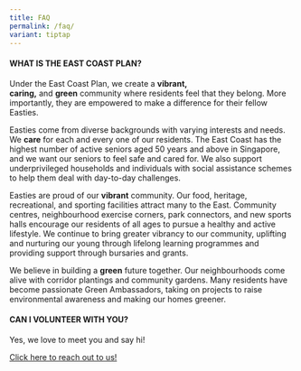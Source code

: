 ```yaml
---
title: FAQ
permalink: /faq/
variant: tiptap
---
```

<p></p>
<h4>WHAT IS THE EAST COAST PLAN?</h4>
<p>Under the East Coast Plan, we create a <strong>vibrant, caring,</strong>&nbsp;and&nbsp;<strong>green</strong>&nbsp;community
where residents feel that they belong. More importantly, they are empowered
to make a difference for their fellow Easties.</p>
<p>Easties come from diverse backgrounds with varying interests and needs.
We&nbsp;<strong>care</strong>&nbsp;for each and every one of our residents.
The&nbsp;East Coast has the highest number of active seniors aged 50 years
and above in Singapore, and we want our seniors to feel safe and cared
for. We also support underprivileged households and individuals with social
assistance schemes to help them deal with day-to-day challenges.</p>
<p>Easties are proud of our <strong>vibrant</strong> community. Our food, heritage,
recreational, and sporting facilities attract many to the East. Community
centres, neighbourhood exercise corners, park connectors, and new sports
halls encourage our residents of all ages to pursue a healthy and active
lifestyle. We continue to bring greater vibrancy to our community, uplifting
and nurturing our young through lifelong learning programmes and providing
support through bursaries and grants.</p>
<p>We believe in building a <strong>green</strong> future together. Our neighbourhoods
come alive with corridor plantings and community gardens. Many residents
have become passionate Green Ambassadors, taking on projects to raise environmental
awareness and making our homes greener.</p>
<p></p>
<h4>CAN I VOLUNTEER WITH YOU?</h4>
<p>Yes, we love to meet you and say hi!</p>
<p><a href="https://go.gov.sg/ecvolunteer" rel="noopener noreferrer nofollow" target="_blank">Click here to reach out to us!</a>
</p>